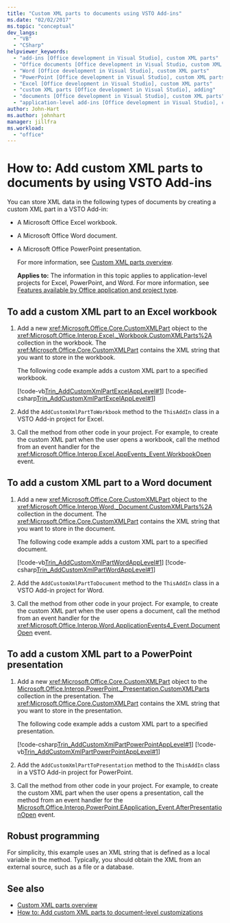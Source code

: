 ```yaml
---
title: "Custom XML parts to documents using VSTO Add-ins"
ms.date: "02/02/2017"
ms.topic: "conceptual"
dev_langs:
  - "VB"
  - "CSharp"
helpviewer_keywords:
  - "add-ins [Office development in Visual Studio], custom XML parts"
  - "Office documents [Office development in Visual Studio, custom XML parts"
  - "Word [Office development in Visual Studio], custom XML parts"
  - "PowerPoint [Office development in Visual Studio], custom XML parts"
  - "Excel [Office development in Visual Studio], custom XML parts"
  - "custom XML parts [Office development in Visual Studio], adding"
  - "documents [Office development in Visual Studio], custom XML parts"
  - "application-level add-ins [Office development in Visual Studio], custom XML parts"
author: John-Hart
ms.author: johnhart
manager: jillfra
ms.workload:
  - "office"
---
```

# How to: Add custom XML parts to documents by using VSTO Add-ins
  You can store XML data in the following types of documents by creating a custom XML part in a VSTO Add-in:

- A Microsoft Office Excel workbook.

- A Microsoft Office Word document.

- A Microsoft Office PowerPoint presentation.

  For more information, see [Custom XML parts overview](../vsto/custom-xml-parts-overview.md).

  **Applies to:** The information in this topic applies to application-level projects for Excel, PowerPoint, and Word. For more information, see [Features available by Office application and project type](../vsto/features-available-by-office-application-and-project-type.md).

## To add a custom XML part to an Excel workbook

1. Add a new <xref:Microsoft.Office.Core.CustomXMLPart> object to the <xref:Microsoft.Office.Interop.Excel._Workbook.CustomXMLParts%2A> collection in the workbook. The <xref:Microsoft.Office.Core.CustomXMLPart> contains the XML string that you want to store in the workbook.

     The following code example adds a custom XML part to a specified workbook.

     [!code-vb[Trin_AddCustomXmlPartExcelAppLevel#1](../vsto/codesnippet/VisualBasic/trin_addcustomxmlpartexcelapplevel/ThisAddIn.vb#1)]
     [!code-csharp[Trin_AddCustomXmlPartExcelAppLevel#1](../vsto/codesnippet/CSharp/Trin_AddCustomXmlPartExcelAppLevel/ThisAddIn.cs#1)]

2. Add the `AddCustomXmlPartToWorkbook` method to the `ThisAddIn` class in a VSTO Add-in project for Excel.

3. Call the method from other code in your project. For example, to create the custom XML part when the user opens a workbook, call the method from an event handler for the <xref:Microsoft.Office.Interop.Excel.AppEvents_Event.WorkbookOpen> event.

## To add a custom XML part to a Word document

1. Add a new <xref:Microsoft.Office.Core.CustomXMLPart> object to the <xref:Microsoft.Office.Interop.Word._Document.CustomXMLParts%2A> collection in the document. The <xref:Microsoft.Office.Core.CustomXMLPart> contains the XML string that you want to store in the document.

     The following code example adds a custom XML part to a specified document.

     [!code-vb[Trin_AddCustomXmlPartWordAppLevel#1](../vsto/codesnippet/VisualBasic/Trin_AddCustomXmlPartWordAppLevel/ThisAddIn.vb#1)]
     [!code-csharp[Trin_AddCustomXmlPartWordAppLevel#1](../vsto/codesnippet/CSharp/Trin_AddCustomXmlPartWordAppLevel/ThisAddIn.cs#1)]

2. Add the `AddCustomXmlPartToDocument` method to the `ThisAddIn` class in a VSTO Add-in project for Word.

3. Call the method from other code in your project. For example, to create the custom XML part when the user opens a document, call the method from an event handler for the <xref:Microsoft.Office.Interop.Word.ApplicationEvents4_Event.DocumentOpen> event.

## To add a custom XML part to a PowerPoint presentation

1. Add a new <xref:Microsoft.Office.Core.CustomXMLPart> object to the [Microsoft.Office.Interop.PowerPoint._Presentation.CustomXMLParts](/previous-versions/office/developer/office-2010/ff760806%28v%3doffice.14%29) collection in the presentation. The <xref:Microsoft.Office.Core.CustomXMLPart> contains the XML string that you want to store in the presentation.

     The following code example adds a custom XML part to a specified presentation.

     [!code-csharp[Trin_AddCustomXmlPartPowerPointAppLevel#1](../vsto/codesnippet/CSharp/Trin_AddCustomXmlPartPowerPointAppLevel/ThisAddIn.cs#1)]
     [!code-vb[Trin_AddCustomXmlPartPowerPointAppLevel#1](../vsto/codesnippet/VisualBasic/Trin_AddCustomXmlPartPowerPointAppLevel/ThisAddIn.vb#1)]

2. Add the `AddCustomXmlPartToPresentation` method to the `ThisAddIn` class in a VSTO Add-in project for PowerPoint.

3. Call the method from other code in your project. For example, to create the custom XML part when the user opens a presentation, call the method from an event handler for the [Microsoft.Office.Interop.PowerPoint.EApplication_Event.AfterPresentationOpen](/previous-versions/office/developer/office-2010/ff762843(v=office.14)) event.

## Robust programming
 For simplicity, this example uses an XML string that is defined as a local variable in the method. Typically, you should obtain the XML from an external source, such as a file or a database.

## See also
- [Custom XML parts overview](../vsto/custom-xml-parts-overview.md)
- [How to: Add custom XML parts to document-level customizations](../vsto/how-to-add-custom-xml-parts-to-document-level-customizations.md)

